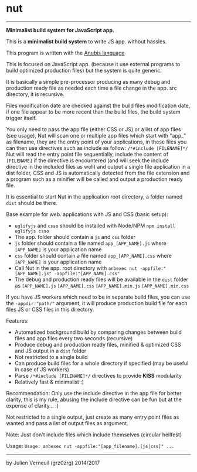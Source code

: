 # nut
---
**Minimalist build system for JavaScript app.**

This is a **minimalist build system** to write JS app. without hassles.

This program is written with the [Anubis language](https://fr.wikipedia.org/wiki/Anubis_(langage))

This is focused on JavaScript app. (because it use external programs to build optimized production files) but the system is quite generic.

It is basically a simple pre-processor producing as many debug and production ready file as needed each time a file change in the app. src directory, it is recursive.

Files modification date are checked against the build files modification date, if one file appear to be more recent than the build files, the build system trigger itself.

You only need to pass the app file (either CSS or JS) or a list of app files (see usage), Nut will scan one or multiple app files which start with "app_" as filename, they are the entry point of your applications, in these files you can then use directives such as include as follow: `/*#include [FILENAME]*/` Nut will read the entry point file sequentially, include the content of `[FILENAME]` if the directive is encountered (and will seek the include directive in the included files as well) and output a single file application in a dist folder, CSS and JS is automatically detected from the file extension and a program such as a minifier will be called and output a production ready file.

It is essential to start Nut in the application root directory, a folder named `dist` should be there.

Base example for web. applications with JS and CSS (basic setup):
 * `uglifyjs` and `csso` should be installed with Node/NPM `npm install uglifyjs csso`
 * The app. folder should contain a `js` and `css` folder
 * `js` folder should contain a file named `app_[APP_NAME].js` where `[APP_NAME]` is your application name
 * `css` folder should contain a file named `app_[APP_NAME].css` where `[APP_NAME]` is your application name
 * Call Nut in the app. root directory with `anbexec nut -appfile:"[APP_NAME].js" -appfile:"[APP_NAME].css"`
 * The debug and production ready files will be available in the `dist` folder as `[APP_NAME].js` `[APP_NAME].css` `[APP_NAME].min.js` `[APP_NAME].min.css`

If you have JS workers which need to be in separate build files, you can use the `-appdir:"path/"` argument, it will produce production build file for each files JS or CSS files in this directory.

Features:
 - Automatized background build by comparing changes between build files and app files every two seconds (recursive)
 - Produce debug and production ready files, minified & optimized CSS and JS output in a `dist` folder
 - Not restricted to a single build
 - Can produce build files for a whole directory if specified (may be useful in case of JS workers)
 - Parse `/*#include [FILENAME]*/` directives to provide **KISS** modularity
 - Relatively fast & minimalist :)

Recommendation: Only use the include directive in the app file for better clarity, this is my rule, abusing the include directive can be fun but at the expense of clarity... :)

Not restricted to a single output, just create as many entry point files as wanted and pass a list of output files as argument.

Note: Just don't include files which include themselves (circular hellfest)

Usage: `Usage: anbexec nut -appfile:"[app_filename].[js|css]" ...`

---
by Julien Verneuil (grz0zrg) 2014/2017
